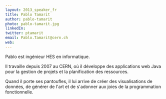 ```yaml
---
layout: 2013_speaker_fr
title: Pablo Tamarit
author: pablo-tamarit
photo: pablo-tamarit.jpg
linkedIn:
twitter: ptamarit
email: Pablo.Tamarit@cern.ch
web:
---
```


Pablo est ingénieur HES en informatique.

Il travaille depuis 2007 au CERN, où il développe des applications web Java pour la gestion de projets et la planification des ressources.

Quand il porte ses pantoufles, il lui arrive de créer des visualisations de données, de générer de l'art et de s'adonner aux joies de la programmation fonctionnelle.
